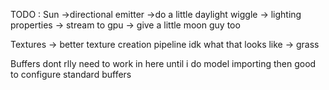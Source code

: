 TODO :
Sun
    ->directional emitter
    ->do a little daylight wiggle
    -> lighting properties
    -> stream to gpu 
    -> give a little moon guy too 

Textures
    -> better texture creation pipeline idk what that looks like
    -> grass

Buffers 
    dont rlly need to work in here until i do model importing then good to configure standard buffers 